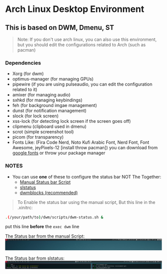 # Arch Linux Desktop Environment
## This is based on DWM, Dmenu, ST

> Note: If you don't use arch linux, you can also use this environment, but you should edit the configurations related to Arch (such as pacman)

### Dependencies
- Xorg (for dwm)
- optimus-manager (for managing GPUs)
- pipewire (if you are using pulseaudio, you can edit the configuration related to it)
- amixer (for managing audio)
- sxhkd (for managing keybindings)
- feh (for background imgae management)
- dunst (for notification management)
- slock (for lock screen)
- xss-lock (for detecting lock screen if the screen goes off)
- clipmenu (clipboard used in dmenu)
- scrot (simple screenshot tool)
- picom (for transparency)
- Fonts Like: (Fira Code Nerd, Noto Kufi Arabic Font, Nerd Font, Font Awesome, jeyPixels-12 [install throw pacman]) you can download from [google fonts](https://fonts.google.com) or throw your package manager

### NOTES
- You can use <strong>one</strong> of these to configure the status bar NOT The Together:
    - [Manual Status bar Script](https://github.com/AhmedElazony/linux-environment/blob/master/dwm/scripts/dwm-status.sh)
    - [slstatus](https://github.com/AhmedElazony/linux-environment/blob/master/slstatus)
    - [dwmblocks (recommended)](https://github.com/AhmedElazony/linux-environment/blob/master/dwmblocks)

> To Enable the status bar using the manual script, But this line in the .xinitrc:
```bash
.(/your/path/to)/dwm/scripts/dwm-status.sh &
```
put this line <strong>before</strong> the ```exec dwm``` line

The Status bar from the manual Script:
<img src="/screenshots/Jun26_0055.png" />

The Status bar from slstatus:
<img src="/screenshots/Jun26_0102.png" />
